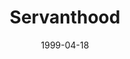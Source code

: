 ---
layout: message
category: message
series: "Becoming a Person of Integrity"
title: "Servanthood"
date: 1999-04-18
audio-description: "What is a person of integrity? And how do we go about becoming one? "
audio: ""
audio-title: "Servanthood"
audio-duration: ":"
---
